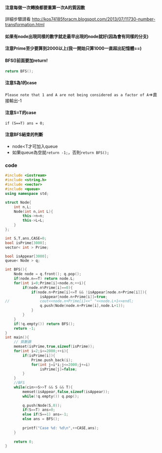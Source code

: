 #### 注意每做一次轉換都要重算一次A的質因數
詳細步驟請看 http://kos74185foracm.blogspot.com/2013/07/11730-number-transformation.html  

#### 如果有node出現同樣的數字就走最早出現的node就好(因為會有同樣的分支)

#### 注意Prime至少要算到2000以上(我一開始只算1000一直超出記憶體==)

#### BFS()前面要加return!
```cpp
return BFS();
```
#### 注意S為1的case
`Please note that 1 and A are not being considered as a factor of A`=>直接輸出-1
#### 注意S=T的case
`if (S==T) ans = 0;`
#### 注意BFS結束的判斷
* node<T才可加入queue
* 如果queue為空就`return -1;`，否則`return BFS();`

### code
```cpp
#include <iostream>
#include <string.h>
#include <vector>
#include <queue>
using namespace std;

struct Node{
	int n,L;
	Node(int n,int L){
		this->n=n;
		this->L=L;
	}
};

int S,T,ans,CASE=0;
bool isPrime[3000];
vector< int > Prime;

bool isAppear[3000];
queue< Node > q;

int BFS(){
	Node node = q.front(); q.pop();
	if(node.n==T) return node.L;
	for(int i=0;Prime[i]<node.n;++i){
		if(node.n%Prime[i]==0){
			if(node.n+Prime[i]<=T && !isAppear[node.n+Prime[i]]){
				isAppear[node.n+Prime[i]]=true;
//				cout<<node.n+Prime[i]<<" "<<node.L+1<<endl;
				q.push(Node(node.n+Prime[i],node.L+1));
			}
		}
	}
	if(!q.empty()) return BFS();
	return -1;
}
int main(){
	// 質數篩 
	memset(isPrime,true,sizeof(isPrime));
	for(int i=2;i<=2000;++i){
		if(isPrime[i]){
			Prime.push_back(i);
			for(int j=i*i;j<=2000;j+=i)
				isPrime[j]=false;
		}
	}
	//BFS
	while(cin>>S>>T && S && T){
		memset(isAppear,false,sizeof(isAppear));
		while(!q.empty()) q.pop();
		
		q.push(Node(S,0));
		if(S==T) ans=0;
		else if(S==1) ans=-1;
		else ans = BFS();
		
		printf("Case %d: %d\n",++CASE,ans);
	}
	
	return 0;
} 
```
